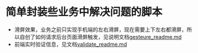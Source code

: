 # 简单封装些业务中解决问题的脚本
* 滑屏效果，业务之前只实现手机端的左右滑屏，现在需要上下左右都滑屏，所以自创了如何请求后台页面滑屏触发，见说明文档[gesteure_readme.md](https://github.com/pinglikethinking/jsComponents_works/blob/master/gesture_readme.md)
* 前端实时验证信息，见文档[validate_readme.md](https://github.com/pinglikethinking/jsComponents_works/blob/master/validate_readme.md)